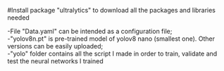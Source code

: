 #Install package "ultralytics" to download all the packages and libraries needed  
  
-File "Data.yaml" can be intended as a configuration file;  
-"yolov8n.pt" is pre-trained model of yolov8 nano (smallest one). Other versions can be easily uploaded;  
-"yolo" folder contains all the script I made in order to train, validate and test the neural networks I trained  
